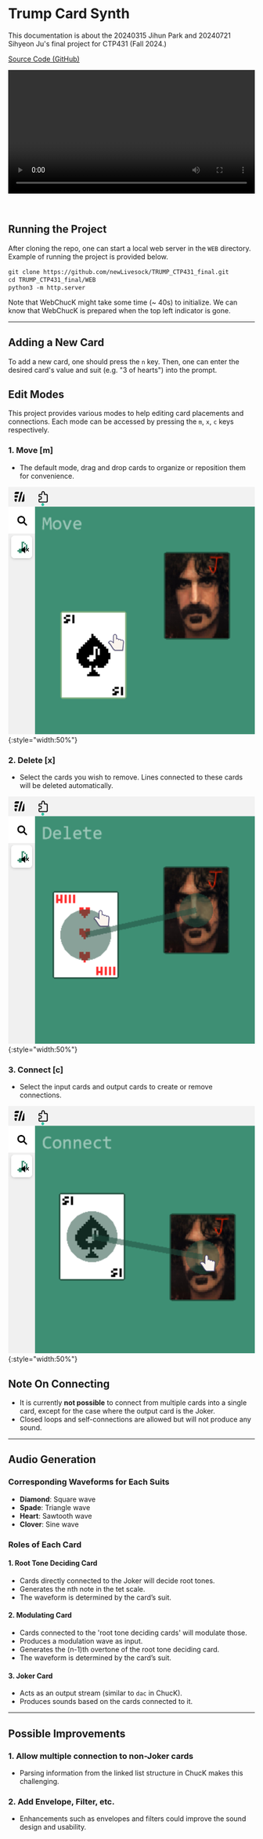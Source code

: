 # Trump Card Synth

This documentation is about the 20240315 Jihun Park and 20240721 Sihyeon Ju's final project for CTP431 (Fall 2024.)

[Source Code (GitHub)](https://github.com/newLivesock/TRUMP_CTP431_final)

<video controls style="width: 100%; margin-bottom: 2em">
  <source src="demo.mp4" type="video/mp4">
</video>

## Running the Project

After cloning the repo, one can start a local web server in the `WEB` directory. Example of running the project is provided below.

```
git clone https://github.com/newLivesock/TRUMP_CTP431_final.git
cd TRUMP_CTP431_final/WEB
python3 -m http.server
```

Note that WebChucK might take some time (~ 40s) to initialize. We can know that WebChucK is prepared when the top left indicator is gone.

---

## Adding a New Card

To add a new card, one should press the `n` key. Then, one can enter the desired card's value and suit (e.g. "3 of hearts") into the prompt.

## Edit Modes

This project provides various modes to help editing card placements and connections. Each mode can be accessed by pressing the `m`, `x`, `c` keys respectively. 

### 1. Move [m]
- The default mode, drag and drop cards to organize or reposition them for convenience.

![m](m.png){:style="width:50%"}

### 2. Delete [x]
- Select the cards you wish to remove. Lines connected to these cards will be deleted automatically.

![x](x.png){:style="width:50%"}

### 3. Connect [c]
- Select the input cards and output cards to create or remove connections.

![c](c.png){:style="width:50%"}

## Note On Connecting
- It is currently **not possible** to connect from multiple cards into a single card, except for the case where the output card is the Joker.
- Closed loops and self-connections are allowed but will not produce any sound.

---

## Audio Generation

### Corresponding Waveforms for Each Suits
- **Diamond**: Square wave
- **Spade**: Triangle wave
- **Heart**: Sawtooth wave
- **Clover**: Sine wave

### Roles of Each Card

#### 1. Root Tone Deciding Card
- Cards directly connected to the Joker will decide root tones.
- Generates the nth note in the tet scale.
- The waveform is determined by the card’s suit.

#### 2. Modulating Card
- Cards connected to the 'root tone deciding cards' will modulate those.
- Produces a modulation wave as input.
- Generates the (n-1)th overtone of the root tone deciding card.
- The waveform is determined by the card’s suit.

#### 3. Joker Card
- Acts as an output stream (similar to `dac` in ChucK).
- Produces sounds based on the cards connected to it.

---

## Possible Improvements

### 1. Allow multiple connection to non-Joker cards
- Parsing information from the linked list structure in ChucK makes this challenging.

### 2. Add Envelope, Filter, etc.
- Enhancements such as envelopes and filters could improve the sound design and usability.

